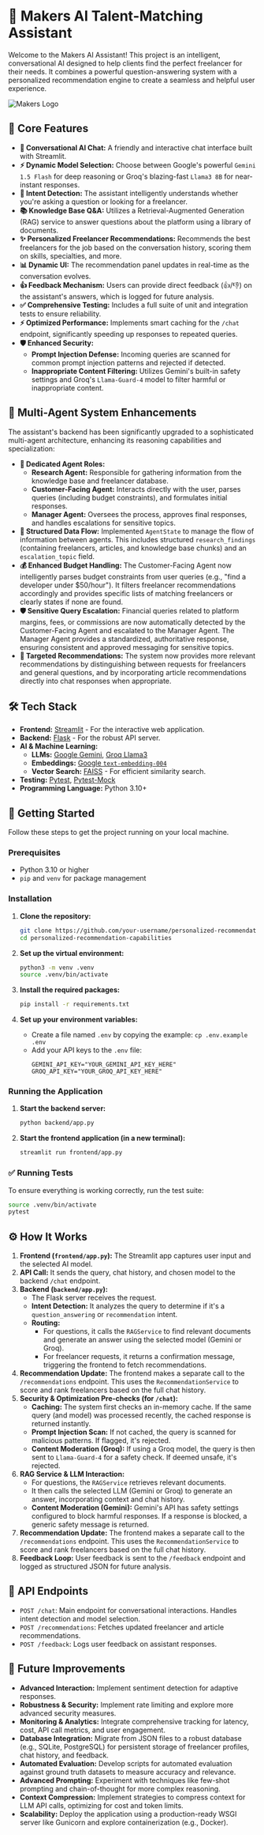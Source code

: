 # 🤝 Makers AI Talent-Matching Assistant

Welcome to the Makers AI Assistant! This project is an intelligent, conversational AI designed to help clients find the perfect freelancer for their needs. It combines a powerful question-answering system with a personalized recommendation engine to create a seamless and helpful user experience.

![Makers Logo](./frontend/MAKERS-logo.svg)

## 🌟 Core Features

*   **🤖 Conversational AI Chat:** A friendly and interactive chat interface built with Streamlit.
*   **⚡ Dynamic Model Selection:** Choose between Google's powerful `Gemini 1.5 Flash` for deep reasoning or Groq's blazing-fast `Llama3 8B` for near-instant responses.
*   **🧠 Intent Detection:** The assistant intelligently understands whether you're asking a question or looking for a freelancer.
*   **📚 Knowledge Base Q&A:** Utilizes a Retrieval-Augmented Generation (RAG) service to answer questions about the platform using a library of documents.
*   **✨ Personalized Freelancer Recommendations:** Recommends the best freelancers for the job based on the conversation history, scoring them on skills, specialties, and more.
*   **📊 Dynamic UI:** The recommendation panel updates in real-time as the conversation evolves.
*   **👍 Feedback Mechanism:** Users can provide direct feedback (👍/👎) on the assistant's answers, which is logged for future analysis.
*   **✅ Comprehensive Testing:** Includes a full suite of unit and integration tests to ensure reliability.
*   **⚡ Optimized Performance:** Implements smart caching for the `/chat` endpoint, significantly speeding up responses to repeated queries.
*   **🛡️ Enhanced Security:**
    *   **Prompt Injection Defense:** Incoming queries are scanned for common prompt injection patterns and rejected if detected.
    *   **Inappropriate Content Filtering:** Utilizes Gemini's built-in safety settings and Groq's `Llama-Guard-4` model to filter harmful or inappropriate content.

## 🧠 Multi-Agent System Enhancements

The assistant's backend has been significantly upgraded to a sophisticated multi-agent architecture, enhancing its reasoning capabilities and specialization:

*   **🤖 Dedicated Agent Roles:**
    *   **Research Agent:** Responsible for gathering information from the knowledge base and freelancer database.
    *   **Customer-Facing Agent:** Interacts directly with the user, parses queries (including budget constraints), and formulates initial responses.
    *   **Manager Agent:** Oversees the process, approves final responses, and handles escalations for sensitive topics.
*   **🧱 Structured Data Flow:** Implemented `AgentState` to manage the flow of information between agents. This includes structured `research_findings` (containing freelancers, articles, and knowledge base chunks) and an `escalation_topic` field.
*   **💰 Enhanced Budget Handling:** The Customer-Facing Agent now intelligently parses budget constraints from user queries (e.g., "find a developer under $50/hour"). It filters freelancer recommendations accordingly and provides specific lists of matching freelancers or clearly states if none are found.
*   **🛡️ Sensitive Query Escalation:** Financial queries related to platform margins, fees, or commissions are now automatically detected by the Customer-Facing Agent and escalated to the Manager Agent. The Manager Agent provides a standardized, authoritative response, ensuring consistent and approved messaging for sensitive topics.
*   **🎯 Targeted Recommendations:** The system now provides more relevant recommendations by distinguishing between requests for freelancers and general questions, and by incorporating article recommendations directly into chat responses when appropriate.

## 🛠️ Tech Stack

*   **Frontend:** [Streamlit](https://streamlit.io/) - For the interactive web application.
*   **Backend:** [Flask](https://flask.palletsprojects.com/) - For the robust API server.
*   **AI & Machine Learning:**
    *   **LLMs:** [Google Gemini](https://ai.google.dev/), [Groq Llama3](https://groq.com/)
    *   **Embeddings:** [Google `text-embedding-004`](https://ai.google.dev/edge/docs/embedding/get_text_embeddings)
    *   **Vector Search:** [FAISS](https://github.com/facebookresearch/faiss) - For efficient similarity search.
*   **Testing:** [Pytest](https://pytest.org/), [Pytest-Mock](https://pypi.org/project/pytest-mock/)
*   **Programming Language:** Python 3.10+

## 🚀 Getting Started

Follow these steps to get the project running on your local machine.

### Prerequisites

*   Python 3.10 or higher
*   `pip` and `venv` for package management

### Installation

1.  **Clone the repository:**
    ```bash
    git clone https://github.com/your-username/personalized-recommendation-capabilities.git
    cd personalized-recommendation-capabilities
    ```

2.  **Set up the virtual environment:**
    ```bash
    python3 -m venv .venv
    source .venv/bin/activate
    ```

3.  **Install the required packages:**
    ```bash
    pip install -r requirements.txt
    ```

4.  **Set up your environment variables:**
    *   Create a file named `.env` by copying the example: `cp .env.example .env`
    *   Add your API keys to the `.env` file:
        ```dotenv
        GEMINI_API_KEY="YOUR_GEMINI_API_KEY_HERE"
        GROQ_API_KEY="YOUR_GROQ_API_KEY_HERE"
        ```

### Running the Application

1.  **Start the backend server:**
    ```bash
    python backend/app.py
    ```

2.  **Start the frontend application (in a new terminal):**
    ```bash
    streamlit run frontend/app.py
    ```

### ✅ Running Tests

To ensure everything is working correctly, run the test suite:
```bash
source .venv/bin/activate
pytest
```

## ⚙️ How It Works

1.  **Frontend (`frontend/app.py`):** The Streamlit app captures user input and the selected AI model.
2.  **API Call:** It sends the query, chat history, and chosen model to the backend `/chat` endpoint.
3.  **Backend (`backend/app.py`):**
    *   The Flask server receives the request.
    *   **Intent Detection:** It analyzes the query to determine if it's a `question_answering` or `recommendation` intent.
    *   **Routing:**
        *   For questions, it calls the `RAGService` to find relevant documents and generate an answer using the selected model (Gemini or Groq).
        *   For freelancer requests, it returns a confirmation message, triggering the frontend to fetch recommendations.
4.  **Recommendation Update:** The frontend makes a separate call to the `/recommendations` endpoint. This uses the `RecommendationService` to score and rank freelancers based on the full chat history.
5.  **Security & Optimization Pre-checks (for `/chat`):**
    *   **Caching:** The system first checks an in-memory cache. If the same query (and model) was processed recently, the cached response is returned instantly.
    *   **Prompt Injection Scan:** If not cached, the query is scanned for malicious patterns. If flagged, it's rejected.
    *   **Content Moderation (Groq):** If using a Groq model, the query is then sent to `Llama-Guard-4` for a safety check. If deemed unsafe, it's rejected.
6.  **RAG Service & LLM Interaction:**
    *   For questions, the `RAGService` retrieves relevant documents.
    *   It then calls the selected LLM (Gemini or Groq) to generate an answer, incorporating context and chat history.
    *   **Content Moderation (Gemini):** Gemini's API has safety settings configured to block harmful responses. If a response is blocked, a generic safety message is returned.
7.  **Recommendation Update:** The frontend makes a separate call to the `/recommendations` endpoint. This uses the `RecommendationService` to score and rank freelancers based on the full chat history.
8.  **Feedback Loop:** User feedback is sent to the `/feedback` endpoint and logged as structured JSON for future analysis.

## 🔌 API Endpoints

*   `POST /chat`: Main endpoint for conversational interactions. Handles intent detection and model selection.
*   `POST /recommendations`: Fetches updated freelancer and article recommendations.
*   `POST /feedback`: Logs user feedback on assistant responses.

## 🔮 Future Improvements

*   **Advanced Interaction:** Implement sentiment detection for adaptive responses.
*   **Robustness & Security:** Implement rate limiting and explore more advanced security measures.
*   **Monitoring & Analytics:** Integrate comprehensive tracking for latency, cost, API call metrics, and user engagement.
*   **Database Integration:** Migrate from JSON files to a robust database (e.g., SQLite, PostgreSQL) for persistent storage of freelancer profiles, chat history, and feedback.
*   **Automated Evaluation:** Develop scripts for automated evaluation against ground truth datasets to measure accuracy and relevance.
*   **Advanced Prompting:** Experiment with techniques like few-shot prompting and chain-of-thought for more complex reasoning.
*   **Context Compression:** Implement strategies to compress context for LLM API calls, optimizing for cost and token limits.
*   **Scalability:** Deploy the application using a production-ready WSGI server like Gunicorn and explore containerization (e.g., Docker).
